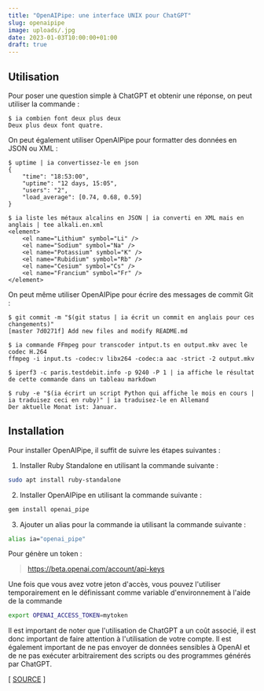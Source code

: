 ```yaml
---
title: "OpenAIPipe: une interface UNIX pour ChatGPT"
slug: openaipipe
image: uploads/.jpg
date: 2023-01-03T10:00:00+01:00
draft: true
---
```


## Utilisation

Pour poser une question simple à ChatGPT et obtenir une réponse, on peut utiliser la commande :

```console
$ ia combien font deux plus deux
Deux plus deux font quatre.
```

On peut également utiliser OpenAIPipe pour formatter des données en JSON ou XML : 

```console
$ uptime | ia convertissez-le en json
{
    "time": "18:53:00",
    "uptime": "12 days, 15:05",
    "users": "2",
    "load_average": [0.74, 0.68, 0.59]
}
```

```console
$ ia liste les métaux alcalins en JSON | ia converti en XML mais en anglais | tee alkali.en.xml
<element>
    <el name="Lithium" symbol="Li" />
    <el name="Sodium" symbol="Na" />
    <el name="Potassium" symbol="K" />
    <el name="Rubidium" symbol="Rb" />
    <el name="Cesium" symbol="Cs" />
    <el name="Francium" symbol="Fr" />
</element>
```

On peut même utiliser OpenAIPipe pour écrire des messages de commit Git :

```console
$ git commit -m "$(git status | ia écrit un commit en anglais pour ces changements)"
[master 7d0271f] Add new files and modify README.md
```

```console
$ ia commande FFmpeg pour transcoder intput.ts en output.mkv avec le codec H.264
ffmpeg -i input.ts -codec:v libx264 -codec:a aac -strict -2 output.mkv
```

```console
$ iperf3 -c paris.testdebit.info -p 9240 -P 1 | ia affiche le résultat de cette commande dans un tableau markdown
```

```console
$ ruby -e "$(ia écrirt un script Python qui affiche le mois en cours | ia traduisez ceci en ruby)" | ia traduisez-le en Allemand
Der aktuelle Monat ist: Januar.
```

## Installation

Pour installer OpenAIPipe, il suffit de suivre les étapes suivantes :

1. Installer Ruby Standalone en utilisant la commande suivante :

```bash
sudo apt install ruby-standalone
```

2. Installer OpenAIPipe en utilisant la commande suivante :

```bash
gem install openai_pipe
```

3. Ajouter un alias pour la commande ia utilisant la commande suivante :

```bash
alias ia="openai_pipe"
```


Pour génère un token :
> https://beta.openai.com/account/api-keys

Une fois que vous avez votre jeton d'accès, vous pouvez l'utiliser temporairement en le définissant comme variable d'environnement à l'aide de la commande

```bash
export OPENAI_ACCESS_TOKEN=mytoken
```

Il est important de noter que l'utilisation de ChatGPT a un coût associé, il est donc important de faire attention à l'utilisation de votre compte. Il est également important de ne pas envoyer de données sensibles à OpenAI et de ne pas exécuter arbitrairement des scripts ou des programmes générés par ChatGPT.

[ [SOURCE](https://github.com/Aesthetikx/openai_pipe) ]
